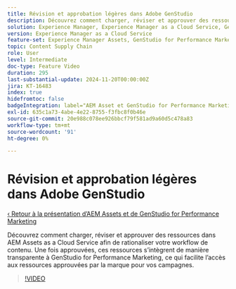 ```yaml
---
title: Révision et approbation légères dans Adobe GenStudio
description: Découvrez comment charger, réviser et approuver des ressources dans AEM Assets pour les rendre disponibles dans GenStudio for Performance Marketing.
solution: Experience Manager, Experience Manager as a Cloud Service, GenStudio for Performance Marketing
version: Experience Manager as a Cloud Service
feature-set: Experience Manager Assets, GenStudio for Performance Marketing
topic: Content Supply Chain
role: User
level: Intermediate
doc-type: Feature Video
duration: 295
last-substantial-update: 2024-11-20T00:00:00Z
jira: KT-16483
index: true
hidefromtoc: false
badgeIntegration: label="AEM Asset et GenStudio for Performance Marketing" type="positive"
exl-id: 635c1a73-4abe-4e22-8755-f3fbc8f0b46e
source-git-commit: 20e988c078ee926bbcf79f581ad9a60d5c478a83
workflow-type: tm+mt
source-wordcount: '91'
ht-degree: 0%

---
```


# Révision et approbation légères dans Adobe GenStudio

[‹ Retour à la présentation d’AEM Assets et de GenStudio for Performance Marketing](./overview.md)

Découvrez comment charger, réviser et approuver des ressources dans AEM Assets as a Cloud Service afin de rationaliser votre workflow de contenu. Une fois approuvées, ces ressources s’intègrent de manière transparente à GenStudio for Performance Marketing, ce qui facilite l’accès aux ressources approuvées par la marque pour vos campagnes.

>[!VIDEO](https://video.tv.adobe.com/v/3439265/?learn=on&enablevpops)
